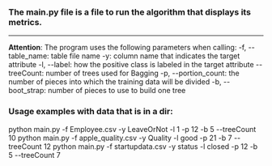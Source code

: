 ### The main.py file is a file to run the algorithm that displays its metrics.
---
**Attention**: The program uses the following parameters when calling:
-f, --table_name: table file name
-y: column name that indicates the target attribute
-l, --label: how the positive class is labeled in the target attribute
--treeCount: number of trees used for Bagging
-p, --portion_count: the number of pieces into which the training data will be divided
-b, --boot_strap: number of pieces to use to build one tree

### Usage examples with data that is in a dir:
python main.py -f Employee.csv -y LeaveOrNot -l 1 -p 12 -b 5 --treeCount 10
python main.py -f apple_quality.csv -y Quality -l good -p 21 -b 7 --treeCount 12
python main.py -f startupdata.csv -y status -l closed -p 12 -b 5 --treeCount 7
